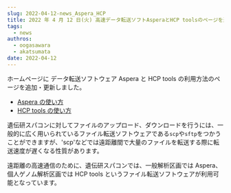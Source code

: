 ```yaml
---
slug: 2022-04-12-news_Aspera_HCP
title: 2022 年 4 月 12 日(火) 高速データ転送ソフトAsperaとHCP toolsのページを追加しました
tags:
  - news
authros:
  - oogasawara
  - akatsumata
date: 2022-04-12
---
```


ホームページに データ転送ソフトウェア Aspera と HCP tools の利用方法のページを追加・更新しました。

- [Aspera の使い方](/software/aspera)
- [HCP tools の使い方](/software/HCPtools)


遺伝研スパコンに対してファイルのアップロード、ダウンロードを行うには、一般的に広く用いられているファイル転送ソフトウェアである`scp`や`sftp`をつかうことができますが、'scp'などでは遠距離間で大量のファイルを転送する際に転送速度が遅くなる性質があります。

遠距離の高速通信のために、遺伝研スパコンでは、一般解析区画では Aspera、個人ゲノム解析区画では HCP tools というファイル転送ソフトウェアが利用可能となっています。

